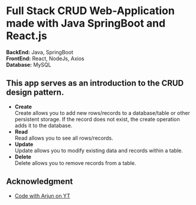 # Full Stack CRUD Web-Application made with Java SpringBoot and React.js  
**BackEnd:** Java, SpringBoot  
**FrontEnd:** React, NodeJs, Axios  
**Database:** MySQL  

## This app serves as an introduction to the CRUD design pattern.  
- **Create**  
Create allows you to add new rows/records to a database/table or other persistent storage. If the record does not exist, the create operation adds it to the database.  
- **Read**  
Read allows you to see all rows/records.  
- **Update**  
Update allows you to modify existing data and records within a table.  
- **Delete**  
Delete allows you to remove records from a table.  
  
## Acknowledgment
- [Code with Arjun on YT](https://www.youtube.com/@CodeWithArjun)
